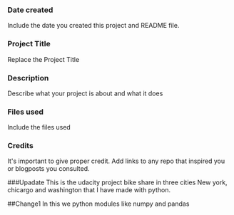 ### Date created
Include the date you created this project and README file.

### Project Title
Replace the Project Title

### Description
Describe what your project is about and what it does

### Files used
Include the files used

### Credits
It's important to give proper credit. Add links to any repo that inspired you or blogposts you consulted.

###Upadate
This is the udacity project bike share in three cities New york, chicargo and washington that I have made with python.

##Change1
In this we python modules like numpy and pandas
